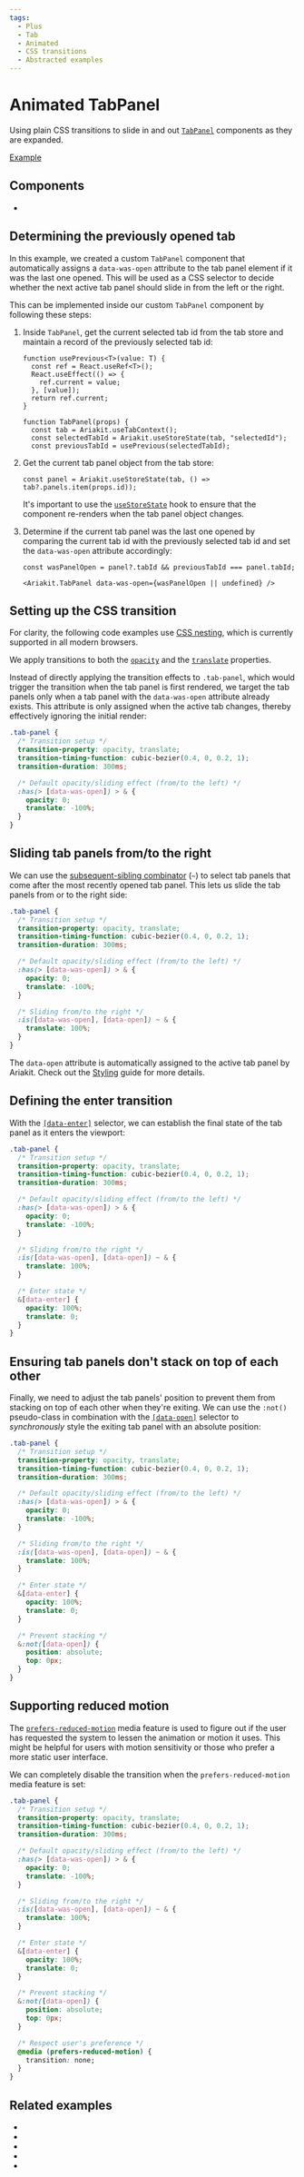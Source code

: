 ```yaml
---
tags:
  - Plus
  - Tab
  - Animated
  - CSS transitions
  - Abstracted examples
---
```


# Animated TabPanel

<div data-description>

Using plain CSS transitions to slide in and out [`TabPanel`](/reference/tab-panel) components as they are expanded.

</div>

<div data-tags></div>

<a href="./index.react.tsx" data-playground>Example</a>

## Components

<div data-cards="components">

- [](/components/tab)

</div>

## Determining the previously opened tab

In this example, we created a custom `TabPanel` component that automatically assigns a `data-was-open` attribute to the tab panel element if it was the last one opened. This will be used as a CSS selector to decide whether the next active tab panel should slide in from the left or the right.

This can be implemented inside our custom `TabPanel` component by following these steps:

1. Inside `TabPanel`, get the current selected tab id from the tab store and maintain a record of the previously selected tab id:

   ```tsx {11,12} "selectedTabId" "previousTabId"
   function usePrevious<T>(value: T) {
     const ref = React.useRef<T>();
     React.useEffect(() => {
       ref.current = value;
     }, [value]);
     return ref.current;
   }

   function TabPanel(props) {
     const tab = Ariakit.useTabContext();
     const selectedTabId = Ariakit.useStoreState(tab, "selectedId");
     const previousTabId = usePrevious(selectedTabId);
   ```

2. Get the current tab panel object from the tab store:

   ```tsx
   const panel = Ariakit.useStoreState(tab, () => tab?.panels.item(props.id));
   ```

   It's important to use the [`useStoreState`](/reference/use-store-state) hook to ensure that the component re-renders when the tab panel object changes.

3. Determine if the current tab panel was the last one opened by comparing the current tab id with the previously selected tab id and set the `data-was-open` attribute accordingly:

   ```tsx
   const wasPanelOpen = panel?.tabId && previousTabId === panel.tabId;

   <Ariakit.TabPanel data-was-open={wasPanelOpen || undefined} />
   ```

## Setting up the CSS transition

<aside data-type="note" title="CSS nesting">

For clarity, the following code examples use [CSS nesting](https://developer.mozilla.org/en-US/docs/Web/CSS/CSS_nesting), which is currently supported in all modern browsers.

</aside>

We apply transitions to both the [`opacity`](https://developer.mozilla.org/en-US/docs/Web/CSS/opacity) and the [`translate`](https://developer.mozilla.org/en-US/docs/Web/CSS/translate) properties.

Instead of directly applying the transition effects to `.tab-panel`, which would trigger the transition when the tab panel is first rendered, we target the tab panels only when a tab panel with the `data-was-open` attribute already exists. This attribute is only assigned when the active tab changes, thereby effectively ignoring the initial render:

```css {3-5,8-11}
.tab-panel {
  /* Transition setup */
  transition-property: opacity, translate;
  transition-timing-function: cubic-bezier(0.4, 0, 0.2, 1);
  transition-duration: 300ms;

  /* Default opacity/sliding effect (from/to the left) */
  :has(> [data-was-open]) > & {
    opacity: 0;
    translate: -100%;
  }
}
```

## Sliding tab panels from/to the right

We can use the [subsequent-sibling combinator](https://developer.mozilla.org/en-US/docs/Web/CSS/Subsequent-sibling_combinator) (`~`) to select tab panels that come after the most recently opened tab panel. This lets us slide the tab panels from or to the right side:

```css {14-16}
.tab-panel {
  /* Transition setup */
  transition-property: opacity, translate;
  transition-timing-function: cubic-bezier(0.4, 0, 0.2, 1);
  transition-duration: 300ms;

  /* Default opacity/sliding effect (from/to the left) */
  :has(> [data-was-open]) > & {
    opacity: 0;
    translate: -100%;
  }

  /* Sliding from/to the right */
  :is([data-was-open], [data-open]) ~ & {
    translate: 100%;
  }
}
```

The `data-open` attribute is automatically assigned to the active tab panel by Ariakit. Check out the [Styling](/guide/styling#data-open) guide for more details.

## Defining the enter transition

With the [`[data-enter]`](/guide/styling#data-enter) selector, we can establish the final state of the tab panel as it enters the viewport:

```css {19-22}
.tab-panel {
  /* Transition setup */
  transition-property: opacity, translate;
  transition-timing-function: cubic-bezier(0.4, 0, 0.2, 1);
  transition-duration: 300ms;

  /* Default opacity/sliding effect (from/to the left) */
  :has(> [data-was-open]) > & {
    opacity: 0;
    translate: -100%;
  }

  /* Sliding from/to the right */
  :is([data-was-open], [data-open]) ~ & {
    translate: 100%;
  }

  /* Enter state */
  &[data-enter] {
    opacity: 100%;
    translate: 0;
  }
}
```

## Ensuring tab panels don't stack on top of each other

Finally, we need to adjust the tab panels' position to prevent them from stacking on top of each other when they're exiting. We can use the `:not()` pseudo-class in combination with the [`[data-open]`](/guide/styling#data-open) selector to _synchronously_ style the exiting tab panel with an absolute position:

```css {25-28}
.tab-panel {
  /* Transition setup */
  transition-property: opacity, translate;
  transition-timing-function: cubic-bezier(0.4, 0, 0.2, 1);
  transition-duration: 300ms;

  /* Default opacity/sliding effect (from/to the left) */
  :has(> [data-was-open]) > & {
    opacity: 0;
    translate: -100%;
  }

  /* Sliding from/to the right */
  :is([data-was-open], [data-open]) ~ & {
    translate: 100%;
  }

  /* Enter state */
  &[data-enter] {
    opacity: 100%;
    translate: 0;
  }

  /* Prevent stacking */
  &:not([data-open]) {
    position: absolute;
    top: 0px;
  }
}
```

## Supporting reduced motion

The [`prefers-reduced-motion`](https://developer.mozilla.org/en-US/docs/Web/CSS/@media/prefers-reduced-motion) media feature is used to figure out if the user has requested the system to lessen the animation or motion it uses. This might be helpful for users with motion sensitivity or those who prefer a more static user interface.

We can completely disable the transition when the `prefers-reduced-motion` media feature is set:

```css {31-33}
.tab-panel {
  /* Transition setup */
  transition-property: opacity, translate;
  transition-timing-function: cubic-bezier(0.4, 0, 0.2, 1);
  transition-duration: 300ms;

  /* Default opacity/sliding effect (from/to the left) */
  :has(> [data-was-open]) > & {
    opacity: 0;
    translate: -100%;
  }

  /* Sliding from/to the right */
  :is([data-was-open], [data-open]) ~ & {
    translate: 100%;
  }

  /* Enter state */
  &[data-enter] {
    opacity: 100%;
    translate: 0;
  }

  /* Prevent stacking */
  &:not([data-open]) {
    position: absolute;
    top: 0px;
  }

  /* Respect user's preference */
  @media (prefers-reduced-motion) {
    transition: none;
  }
}
```

## Related examples

<div data-cards="examples">

- [](/examples/disclosure-animated)
- [](/examples/combobox-animated)
- [](/examples/dialog-animated)
- [](/examples/select-animated)
- [](/examples/combobox-tabs)

</div>
